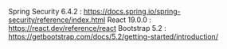 Spring Security 6.4.2 : https://docs.spring.io/spring-security/reference/index.html
React 19.0.0 : https://react.dev/reference/react
Bootstrap 5.2 : https://getbootstrap.com/docs/5.2/getting-started/introduction/